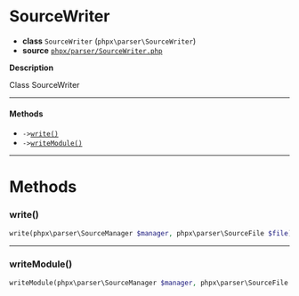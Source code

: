 # SourceWriter

- **class** `SourceWriter` (`phpx\parser\SourceWriter`)
- **source** [`phpx/parser/SourceWriter.php`](./src/main/resources/JPHP-INF/sdk/phpx/parser/SourceWriter.php)

**Description**

Class SourceWriter

---

#### Methods

- `->`[`write()`](#method-write)
- `->`[`writeModule()`](#method-writemodule)

---
# Methods

<a name="method-write"></a>

### write()
```php
write(phpx\parser\SourceManager $manager, phpx\parser\SourceFile $file): void
```

---

<a name="method-writemodule"></a>

### writeModule()
```php
writeModule(phpx\parser\SourceManager $manager, phpx\parser\SourceFile $file, phpx\parser\ModuleRecord $record, php\io\Stream $out): mixed
```